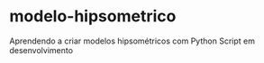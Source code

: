 # modelo-hipsometrico
Aprendendo a criar modelos hipsométricos com Python
Script em desenvolvimento
